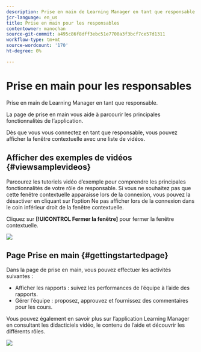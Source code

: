 ```yaml
---
description: Prise en main de Learning Manager en tant que responsable.
jcr-language: en_us
title: Prise en main pour les responsables
contentowner: manochan
source-git-commit: a495c86f8dff3ebc51e7700a3f3bcf7ce57d1311
workflow-type: tm+mt
source-wordcount: '170'
ht-degree: 0%

---
```



# Prise en main pour les responsables

Prise en main de Learning Manager en tant que responsable.

La page de prise en main vous aide à parcourir les principales fonctionnalités de l’application.

Dès que vous vous connectez en tant que responsable, vous pouvez afficher la fenêtre contextuelle avec une liste de vidéos.

## Afficher des exemples de vidéos {#viewsamplevideos}

Parcourez les tutoriels vidéo d’exemple pour comprendre les principales fonctionnalités de votre rôle de responsable. Si vous ne souhaitez pas que cette fenêtre contextuelle apparaisse lors de la connexion, vous pouvez la désactiver en cliquant sur l’option Ne pas afficher lors de la connexion dans le coin inférieur droit de la fenêtre contextuelle.

Cliquez sur **[!UICONTROL Fermer la fenêtre]** pour fermer la fenêtre contextuelle.

![](assets/welcome-videos.png)

## Page Prise en main {#gettingstartedpage}

Dans la page de prise en main, vous pouvez effectuer les activités suivantes :

* Afficher les rapports : suivez les performances de l’équipe à l’aide des rapports.
* Gérer l’équipe : proposez, approuvez et fournissez des commentaires pour les cours.

Vous pouvez également en savoir plus sur l’application Learning Manager en consultant les didacticiels vidéo, le contenu de l’aide et découvrir les différents rôles.

![](assets/manager-experienceprime.png)


